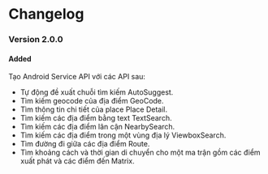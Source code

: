 # Changelog

### Version 2.0.0

#### Added

Tạo Android Service API với các API sau:

- Tự động đề xuất chuỗi tìm kiếm AutoSuggest.
- Tìm kiếm geocode của địa điểm GeoCode.
- Tìm thông tin chi tiết của place Place Detail.
- Tìm kiếm các địa điểm bằng text TextSearch.
- Tìm kiếm các địa điểm lân cận NearbySearch.
- Tìm kiếm các địa điểm trong một vùng địa lý ViewboxSearch.
- Tìm đường đi giữa các địa điểm Route.
- Tìm khoảng cách và thời gian di chuyển cho một ma trận gồm các điểm xuất phát và các điểm đến Matrix.
